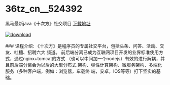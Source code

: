 # 36tz_cn__524392
黑马最新java《十次方》社交项目
[下载地址](http://www.36tz.cn/article/524392 "下载地址")
<br/></br>[![download](http://36tz.cn/muke_img/2018_11_4-9-300x173.png "下载地址")](http://www.36tz.cn/article/524392 "下载地址")
<br/></br>### 课程介绍:
《十次方》是程序员的专属社交平台，包括头条、问答、活动、交友、吐槽、招聘六大 频道。 前后端分离已成为互联网项目开发的业界标准使用方式，通过nginx+tomcat的方式 （也可以中间加一个nodejs）有效的进行解耦，并且前后端分离会为以后的大型分布式 架构、弹性计算架构、微服务架构、多端化服务（多种客户端，例如：浏览器，车载终 端，安卓，IOS等等）打下坚实的基础。


